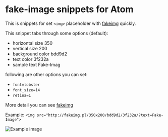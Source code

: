 # fake-image snippets for Atom

This is snippets for set `<img>` placeholder with [fakeimg](https://fakeimg.pl/) quickly.

This snippet tabs through some options (default):

- horizontal size 350
- vertical size 200
- background color bdd9d2
- text color 3f232a
- sample text Fake-Imag

following are other options you can set:

- `font=lobster`
- `font_size=14`
- `retina=1`

More detail you can see [fakeimg](https://fakeimg.pl/)


Example:
`<img src="http://fakeimg.pl/350x200/bdd9d2/3f232a/?text=Fake-Image">`

![Example image](http://fakeimg.pl/350x200/bdd9d2/3f232a/?text=Fake-Image)
